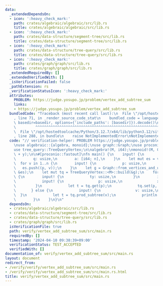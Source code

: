 ```yaml
---
data:
  _extendedDependsOn:
  - icon: ':heavy_check_mark:'
    path: crates/algebraic/algebraic/src/lib.rs
    title: crates/algebraic/algebraic/src/lib.rs
  - icon: ':heavy_check_mark:'
    path: crates/data-structure/segment-tree/src/lib.rs
    title: crates/data-structure/segment-tree/src/lib.rs
  - icon: ':heavy_check_mark:'
    path: crates/data-structure/tree-query/src/lib.rs
    title: crates/data-structure/tree-query/src/lib.rs
  - icon: ':heavy_check_mark:'
    path: crates/graph/graph/src/lib.rs
    title: crates/graph/graph/src/lib.rs
  _extendedRequiredBy: []
  _extendedVerifiedWith: []
  _isVerificationFailed: false
  _pathExtension: rs
  _verificationStatusIcon: ':heavy_check_mark:'
  attributes:
    PROBLEM: https://judge.yosupo.jp/problem/vertex_add_subtree_sum
    links:
    - https://judge.yosupo.jp/problem/vertex_add_subtree_sum
  bundledCode: "Traceback (most recent call last):\n  File \"/opt/hostedtoolcache/Python/3.12.7/x64/lib/python3.12/site-packages/onlinejudge_verify/documentation/build.py\"\
    , line 71, in _render_source_code_stat\n    bundled_code = language.bundle(stat.path,\
    \ basedir=basedir, options={'include_paths': [basedir]}).decode()\n          \
    \         ^^^^^^^^^^^^^^^^^^^^^^^^^^^^^^^^^^^^^^^^^^^^^^^^^^^^^^^^^^^^^^^^^^^^^^^^^^^^^^^^^\n\
    \  File \"/opt/hostedtoolcache/Python/3.12.7/x64/lib/python3.12/site-packages/onlinejudge_verify/languages/rust.py\"\
    , line 288, in bundle\n    raise NotImplementedError\nNotImplementedError\n"
  code: "// verification-helper: PROBLEM https://judge.yosupo.jp/problem/vertex_add_subtree_sum\n\
    \nuse algebraic::{algebra, monoid};\nuse graph::Graph;\nuse proconio::input;\n\
    use tree_query::TreeQueryVertex;\n\nalgebra!(M, i64);\nmonoid!(M, 0, |x, y| x\
    \ + y);\n\n#[proconio::fastout]\nfn main() {\n    input! {\n        n: usize,\n\
    \        q: usize,\n        a: [i64; n],\n    }\n    let mut es = vec![];\n  \
    \  for v in 1..n {\n        input! {\n            p: usize,\n        }\n     \
    \   es.push((p, v));\n    }\n    let g = Graph::from_vertices_and_unweighted_undirected_edges(&a,\
    \ &es);\n    let mut tq = TreeQueryVertex::<M>::build(&g);\n    for _ in 0..q\
    \ {\n        input! {\n            ty: usize,\n        }\n        if ty == 0 {\n\
    \            input! {\n                p: usize,\n                x: i64\n   \
    \         }\n            let t = tq.get(p);\n            tq.set(p, t + x);\n \
    \       } else {\n            input! {\n                v: usize,\n          \
    \  }\n            let t = tq.prod_subtree(v);\n            println!(\"{}\", t);\n\
    \        }\n    }\n}\n"
  dependsOn:
  - crates/algebraic/algebraic/src/lib.rs
  - crates/data-structure/segment-tree/src/lib.rs
  - crates/data-structure/tree-query/src/lib.rs
  - crates/graph/graph/src/lib.rs
  isVerificationFile: true
  path: verify/vertex_add_subtree_sum/src/main.rs
  requiredBy: []
  timestamp: '2024-04-10 09:38:39+09:00'
  verificationStatus: TEST_ACCEPTED
  verifiedWith: []
documentation_of: verify/vertex_add_subtree_sum/src/main.rs
layout: document
redirect_from:
- /verify/verify/vertex_add_subtree_sum/src/main.rs
- /verify/verify/vertex_add_subtree_sum/src/main.rs.html
title: verify/vertex_add_subtree_sum/src/main.rs
---
```


